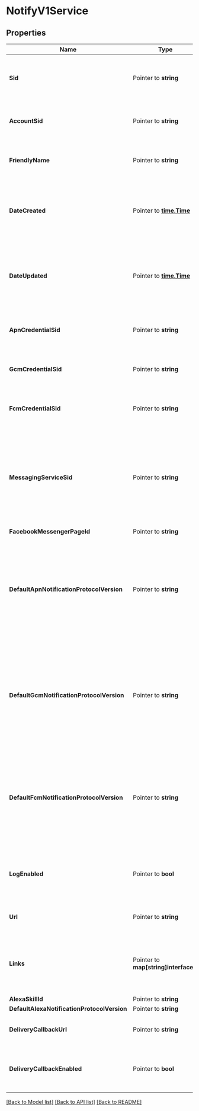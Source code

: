 # NotifyV1Service

## Properties

Name | Type | Description | Notes
------------ | ------------- | ------------- | -------------
**Sid** | Pointer to **string** | The unique string that we created to identify the Service resource. |
**AccountSid** | Pointer to **string** | The SID of the [Account](https://www.twilio.com/docs/iam/api/account) that created the Service resource. |
**FriendlyName** | Pointer to **string** | The string that you assigned to describe the resource. |
**DateCreated** | Pointer to [**time.Time**](time.Time.md) | The date and time in GMT when the resource was created specified in [RFC 2822](https://www.ietf.org/rfc/rfc2822.txt) format. |
**DateUpdated** | Pointer to [**time.Time**](time.Time.md) | The date and time in GMT when the resource was last updated specified in [RFC 2822](https://www.ietf.org/rfc/rfc2822.txt) format. |
**ApnCredentialSid** | Pointer to **string** | The SID of the [Credential](https://www.twilio.com/docs/notify/api/credential-resource) to use for APN Bindings. |
**GcmCredentialSid** | Pointer to **string** | The SID of the [Credential](https://www.twilio.com/docs/notify/api/credential-resource) to use for GCM Bindings. |
**FcmCredentialSid** | Pointer to **string** | The SID of the [Credential](https://www.twilio.com/docs/notify/api/credential-resource) to use for FCM Bindings. |
**MessagingServiceSid** | Pointer to **string** | The SID of the [Messaging Service](https://www.twilio.com/docs/sms/quickstart#messaging-services) to use for SMS Bindings. In order to send SMS notifications this parameter has to be set. |
**FacebookMessengerPageId** | Pointer to **string** | Deprecated. |
**DefaultApnNotificationProtocolVersion** | Pointer to **string** | The protocol version to use for sending APNS notifications. Can be overridden on a Binding by Binding basis when creating a [Binding](https://www.twilio.com/docs/notify/api/binding-resource) resource. |
**DefaultGcmNotificationProtocolVersion** | Pointer to **string** | The protocol version to use for sending GCM notifications. Can be overridden on a Binding by Binding basis when creating a [Binding](https://www.twilio.com/docs/notify/api/binding-resource) resource. |
**DefaultFcmNotificationProtocolVersion** | Pointer to **string** | The protocol version to use for sending FCM notifications. Can be overridden on a Binding by Binding basis when creating a [Binding](https://www.twilio.com/docs/notify/api/binding-resource) resource. |
**LogEnabled** | Pointer to **bool** | Whether to log notifications. Can be: `true` or `false` and the default is `true`. |
**Url** | Pointer to **string** | The absolute URL of the Service resource. |
**Links** | Pointer to **map[string]interface{}** | The URLs of the Binding, Notification, Segment, and User resources related to the service. |
**AlexaSkillId** | Pointer to **string** | Deprecated. |
**DefaultAlexaNotificationProtocolVersion** | Pointer to **string** | Deprecated. |
**DeliveryCallbackUrl** | Pointer to **string** | URL to send delivery status callback. |
**DeliveryCallbackEnabled** | Pointer to **bool** | Callback configuration that enables delivery callbacks, default false |

[[Back to Model list]](../README.md#documentation-for-models) [[Back to API list]](../README.md#documentation-for-api-endpoints) [[Back to README]](../README.md)


